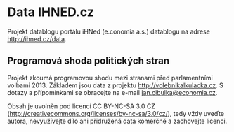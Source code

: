 # Data IHNED.cz

Projekt datablogu portálu iHNed (e.conomia a.s.) datablogu na adrese http://ihned.cz/data.

Programová shoda politických stran
--------------
Projekt zkoumá programovou shodu mezi stranami před parlamentními volbami 2013. Základem jsou data z projektu http://volebnikalkulacka.cz.
S dotazy a přípomínkami se obracejte na e-mail jan.cibulka@economia.cz.

Obsah je uvolněn pod licencí CC BY-NC-SA 3.0 CZ (http://creativecommons.org/licenses/by-nc-sa/3.0/cz/), tedy vždy uveďte autora, nevyužívejte dílo ani přidružená data komerčně a zachovejte licenci.
